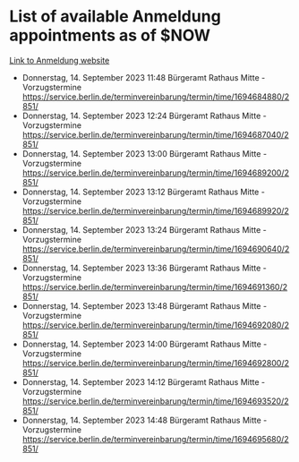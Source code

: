 # List of available Anmeldung appointments as of $NOW
[Link to Anmeldung website](https://service.berlin.de/terminvereinbarung/termin/tag.php?termin=1&anliegen[]=120686&dienstleisterlist=122210,122217,327316,122219,327312,122227,327314,122231,327346,122243,327348,122254,122252,329742,122260,329745,122262,329748,122271,327278,122273,327274,122277,327276,330436,122280,327294,122282,327290,122284,327292,122291,327270,122285,327266,122286,327264,122296,327268,150230,329760,122297,327286,122294,327284,122312,329763,122314,329775,122304,327330,122311,327334,122309,327332,317869,122281,327352,122279,329772,122283,122276,327324,122274,327326,122267,329766,122246,327318,122251,327320,122257,327322,122208,327298,122226,327300&herkunft=http%3A%2F%2Fservice.berlin.de%2Fdienstleistung%2F120686%2F)
- Donnerstag, 14. September 2023 11:48 Bürgeramt Rathaus Mitte - Vorzugstermine https://service.berlin.de/terminvereinbarung/termin/time/1694684880/2851/
- Donnerstag, 14. September 2023 12:24 Bürgeramt Rathaus Mitte - Vorzugstermine https://service.berlin.de/terminvereinbarung/termin/time/1694687040/2851/
- Donnerstag, 14. September 2023 13:00 Bürgeramt Rathaus Mitte - Vorzugstermine https://service.berlin.de/terminvereinbarung/termin/time/1694689200/2851/
- Donnerstag, 14. September 2023 13:12 Bürgeramt Rathaus Mitte - Vorzugstermine https://service.berlin.de/terminvereinbarung/termin/time/1694689920/2851/
- Donnerstag, 14. September 2023 13:24 Bürgeramt Rathaus Mitte - Vorzugstermine https://service.berlin.de/terminvereinbarung/termin/time/1694690640/2851/
- Donnerstag, 14. September 2023 13:36 Bürgeramt Rathaus Mitte - Vorzugstermine https://service.berlin.de/terminvereinbarung/termin/time/1694691360/2851/
- Donnerstag, 14. September 2023 13:48 Bürgeramt Rathaus Mitte - Vorzugstermine https://service.berlin.de/terminvereinbarung/termin/time/1694692080/2851/
- Donnerstag, 14. September 2023 14:00 Bürgeramt Rathaus Mitte - Vorzugstermine https://service.berlin.de/terminvereinbarung/termin/time/1694692800/2851/
- Donnerstag, 14. September 2023 14:12 Bürgeramt Rathaus Mitte - Vorzugstermine https://service.berlin.de/terminvereinbarung/termin/time/1694693520/2851/
- Donnerstag, 14. September 2023 14:48 Bürgeramt Rathaus Mitte - Vorzugstermine https://service.berlin.de/terminvereinbarung/termin/time/1694695680/2851/
